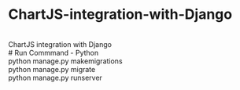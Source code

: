 # ChartJS-integration-with-Django
<br>ChartJS integration with Django
<br># Run Commmand - Python
<br>python manage.py makemigrations
<br>python manage.py migrate
<br>python manage.py runserver
